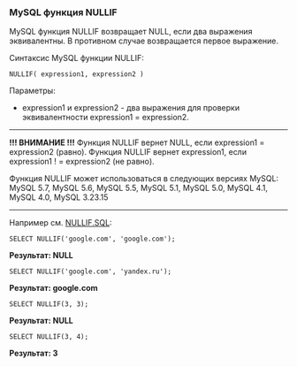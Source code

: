 ### MySQL функция NULLIF

MySQL функция NULLIF возвращает NULL, если два выражения эквивалентны. 
В противном случае возвращается первое выражение.

Синтаксис MySQL функции NULLIF:

    NULLIF( expression1, expression2 )

Параметры:
- expression1 и expression2 - два выражения для проверки эквивалентности 
                              expression1 = expression2.

---
**!!! ВНИМАНИЕ !!!**
Функция NULLIF вернет NULL, если expression1 = expression2 (равно).
Функция NULLIF вернет expression1, если expression1 ! = expression2 (не равно).

Функция NULLIF может использоваться в следующих версиях MySQL:
MySQL 5.7, MySQL 5.6, MySQL 5.5, MySQL 5.1, MySQL 5.0, MySQL 4.1, MySQL 4.0, MySQL 3.23.15

---
Например см. [NULLIF.SQL](./MySQL/NULLIF.sql):

    SELECT NULLIF('google.com', 'google.com');

**Результат:   NULL**                      

    SELECT NULLIF('google.com', 'yandex.ru');

**Результат:   google.com**

    SELECT NULLIF(3, 3);

**Результат:   NULL**

    SELECT NULLIF(3, 4);

**Результат:   3**
